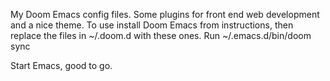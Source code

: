 My Doom Emacs config files. Some plugins for front end web development and a nice theme. To use install Doom Emacs from instructions, then replace the files in ~/.doom.d with these ones. Run ~/.emacs.d/bin/doom sync 

Start Emacs, good to go.
